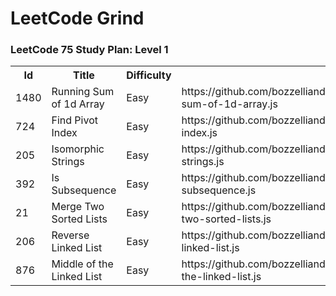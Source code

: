 # LeetCode Grind

### LeetCode 75 Study Plan: Level 1

<table>
  <tr>
    <th>Id</th>
    <th>Title</th>
    <th>Difficulty</th>
    <th>Code</th>
  </tr>
  <tr>
    <td>1480</td>
    <td>Running Sum of 1d Array</td>
    <td>Easy</td>
    <td>https://github.com/bozzelliandrea/leetcode/blob/main/running-sum-of-1d-array.js</td>
  </tr>
  <tr>
    <td>724</td>
    <td>Find Pivot Index</td>
    <td>Easy</td>
    <td>https://github.com/bozzelliandrea/leetcode/blob/main/find-pivot-index.js</td>
  </tr>
  <tr>
    <td>205</td>
    <td>Isomorphic Strings</td>
    <td>Easy</td>
    <td>https://github.com/bozzelliandrea/leetcode/blob/main/isomorphic-strings.js</td>
  </tr>
  <tr>
    <td>392</td>
    <td>Is Subsequence</td>
    <td>Easy</td>
    <td>https://github.com/bozzelliandrea/leetcode/blob/main/is-subsequence.js</td>
  </tr>
  <tr>
    <td>21</td>
    <td>Merge Two Sorted Lists</td>
    <td>Easy</td>
    <td>https://github.com/bozzelliandrea/leetcode/blob/main/merge-two-sorted-lists.js</td>
  </tr>
  <tr>
    <td>206</td>
    <td>Reverse Linked List</td>
    <td>Easy</td>
    <td>https://github.com/bozzelliandrea/leetcode/blob/main/reverse-linked-list.js</td>
  </tr>
  <tr>
    <td>876</td>
    <td>Middle of the Linked List</td>
    <td>Easy</td>
    <td>https://github.com/bozzelliandrea/leetcode/blob/main/middle-of-the-linked-list.js</td>
  </tr>
  
</table>
